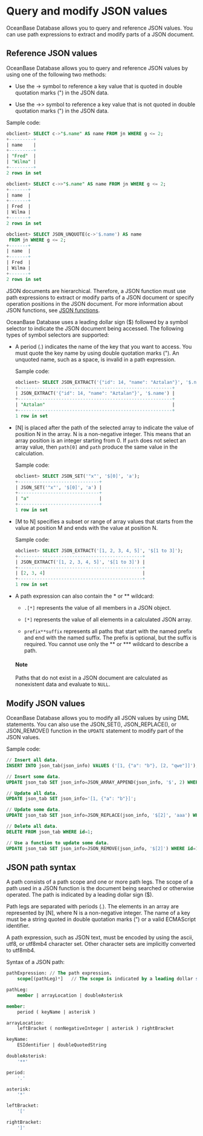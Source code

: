 # Query and modify JSON values

OceanBase Database allows you to query and reference JSON values. You can use path expressions to extract and modify parts of a JSON document.

## Reference JSON values

OceanBase Database allows you to query and reference JSON values by using one of the following two methods:

* Use the -\> symbol to reference a key value that is quoted in double quotation marks (") in the JSON data.

* Use the -\>\> symbol to reference a key value that is not quoted in double quotation marks (") in the JSON data.

Sample code:

```sql
obclient> SELECT c->"$.name" AS name FROM jn WHERE g <= 2;
+---------+
| name    |
+---------+
| "Fred"  |
| "Wilma" |
+---------+
2 rows in set

obclient> SELECT c->>"$.name" AS name FROM jn WHERE g <= 2;
+-------+
| name  |
+-------+
| Fred  |
| Wilma |
+-------+
2 rows in set

obclient> SELECT JSON_UNQUOTE(c->'$.name') AS name
 FROM jn WHERE g <= 2;
+-------+
| name  |
+-------+
| Fred  |
| Wilma |
+-------+
2 rows in set
```

JSON documents are hierarchical. Therefore, a JSON function must use path expressions to extract or modify parts of a JSON document or specify operation positions in the JSON document. For more information about JSON functions, see [JSON functions](../../../400.functions-of-mysql-mode/700.json-functions-of-mysql-mode/100.create-json-text-function-of-mysql-mode/100.json-array-of-mysql-mode.md).

OceanBase Database uses a leading dollar sign ($) followed by a symbol selector to indicate the JSON document being accessed. The following types of symbol selectors are supported:

* A period (.) indicates the name of the key that you want to access. You must quote the key name by using double quotation marks ("). An unquoted name, such as a space, is invalid in a path expression.

   Sample code:

   ```sql
   obclient> SELECT JSON_EXTRACT('{"id": 14, "name": "Aztalan"}', '$.name');
   +---------------------------------------------------------+
   | JSON_EXTRACT('{"id": 14, "name": "Aztalan"}', '$.name') |
   +---------------------------------------------------------+
   | "Aztalan"                                               |
   +---------------------------------------------------------+
   1 row in set
   ```

* \[N\] is placed after the path of the selected array to indicate the value of position N in the array. N is a non-negative integer. This means that an array position is an integer starting from 0. If `path` does not select an array value, then `path[0]` and `path` produce the same value in the calculation.

   Sample code:

   ```sql
   obclient> SELECT JSON_SET('"x"', '$[0]', 'a');
   +------------------------------+
   | JSON_SET('"x"', '$[0]', 'a') |
   +------------------------------+
   | "a"                          |
   +------------------------------+
   1 row in set
   ```

* \[M to N\] specifies a subset or range of array values that starts from the value at position M and ends with the value at position N.

   Sample code:

   ```sql
   obclient> SELECT JSON_EXTRACT('[1, 2, 3, 4, 5]', '$[1 to 3]');
   +----------------------------------------------+
   | JSON_EXTRACT('[1, 2, 3, 4, 5]', '$[1 to 3]') |
   +----------------------------------------------+
   | [2, 3, 4]                                    |
   +----------------------------------------------+
   1 row in set
   ```

* A path expression can also contain the \* or \*\* wildcard:

   * `.[*]` represents the value of all members in a JSON object.

   * `[*]` represents the value of all elements in a calculated JSON array.

   * `prefix**suffix` represents all paths that start with the named prefix and end with the named suffix. The prefix is optional, but the suffix is required. You cannot use only the \*\* or \*\*\* wildcard to describe a path.

  <main id="notice" type='explain'>
    <h4>Note</h4>
    <p>Paths that do not exist in a JSON document are calculated as nonexistent data and evaluate to <code>NULL</code>. </p>
  </main>

## Modify JSON values

OceanBase Database allows you to modify all JSON values by using DML statements. You can also use the JSON_SET(), JSON_REPLACE(), or JSON_REMOVE() function in the `UPDATE` statement to modify part of the JSON values.

Sample code:

```sql
// Insert all data.
INSERT INTO json_tab(json_info) VALUES ('[1, {"a": "b"}, [2, "qwe"]]');

// Insert some data.
UPDATE json_tab SET json_info=JSON_ARRAY_APPEND(json_info, '$', 2) WHERE id=1;

// Update all data.
UPDATE json_tab SET json_info='[1, {"a": "b"}]';

// Update some data.
UPDATE json_tab SET json_info=JSON_REPLACE(json_info, '$[2]', 'aaa') WHERE id=1;

// Delete all data.
DELETE FROM json_tab WHERE id=1;

// Use a function to update some data.
UPDATE json_tab SET json_info=JSON_REMOVE(json_info, '$[2]') WHERE id=1;
```

## JSON path syntax

A path consists of a path scope and one or more path legs. The scope of a path used in a JSON function is the document being searched or otherwise operated. The path is indicated by a leading dollar sign ($).

Path legs are separated with periods (.). The elements in an array are represented by \[N\], where N is a non-negative integer. The name of a key must be a string quoted in double quotation marks (") or a valid ECMAScript identifier.

A path expression, such as JSON text, must be encoded by using the ascii, utf8, or utf8mb4 character set. Other character sets are implicitly converted to utf8mb4.

Syntax of a JSON path:

```sql
pathExpression: // The path expression.
    scope[(pathLeg)*]   // The scope is indicated by a leading dollar sign ($).

pathLeg:
    member | arrayLocation | doubleAsterisk

member:
    period ( keyName | asterisk )

arrayLocation:
    leftBracket ( nonNegativeInteger | asterisk ) rightBracket

keyName:
    ESIdentifier | doubleQuotedString

doubleAsterisk:
    '**'

period:
    '.'

asterisk:
    '*'

leftBracket:
    '['

rightBracket:
    ']'
```
